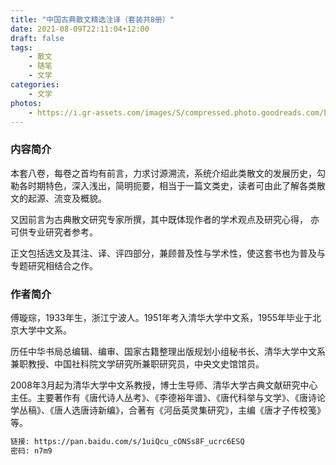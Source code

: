 ```yaml
---
title: "中国古典散文精选注译（套装共8册）"
date: 2021-08-09T22:11:04+12:00
draft: false
tags:
    - 散文 
    - 随笔
    - 文学
categories:
    - 文学
photos:
    - https://i.gr-assets.com/images/S/compressed.photo.goodreads.com/books/1600002594l/55316797._SY475_.jpg
---
```


### 内容简介

本套八卷，每卷之首均有前言，力求讨源溯流，系统介绍此类散文的发展历史，勾勒各时期特色，深入浅出，简明扼要，相当于一篇文类史，读者可由此了解各类散文的起源、流变及概貌。

又因前言为古典散文研究专家所撰，其中既体现作者的学术观点及研究心得， 亦可供专业研究者参考。

正文包括选文及其注、译、评四部分，兼顾普及性与学术性，使这套书也为普及与专题研究相结合之作。

<!--more-->

### 作者简介

傅璇琮，1933年生，浙江宁波人。1951年考入清华大学中文系，1955年毕业于北京大学中文系。

历任中华书局总编辑、编审、国家古籍整理出版规划小组秘书长、清华大学中文系兼职教授、中国社科院文学研究所兼职研究员，中央文史馆馆员。

2008年3月起为清华大学中文系教授，博士生导师、清华大学古典文献研究中心主任。主要著作有《唐代诗人丛考》、《李德裕年谱》、《唐代科举与文学》、《唐诗论学丛稿》、《唐人选唐诗新编》，合著有《河岳英灵集研究》，主编《唐才子传校笺》等。

```bash
链接: https://pan.baidu.com/s/1uiQcu_cONSs8F_ucrc6ESQ  
密码: n7m9
```